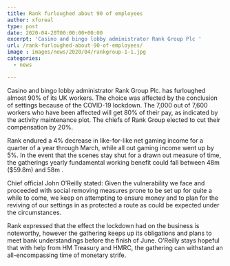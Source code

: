 ```yaml
---
title: Rank furloughed about 90 of employees
author: xforeal 
type: post
date: 2020-04-20T00:00:00+00:00
excerpt: 'Casino and bingo lobby administrator Rank Group Plc '
url: /rank-furloughed-about-90-of-employees/
image : images/news/2020/04/rankgroup-1-1.jpg
categories:
  - news

---
```

Casino and bingo lobby administrator Rank Group Plc. has furloughed almost 90&percnt; of its UK workers. The choice was affected by the conclusion of settings because of the COVID-19 lockdown. The 7,000 out of 7,600 workers who have been affected will get 80&percnt; of their pay, as indicated by the activity maintenance plot. The chiefs of Rank Group elected to cut their compensation by 20&percnt;. 

Rank endured a 4&percnt; decrease in like-for-like net gaming income for a quarter of a year through March, while all out gaming income went up by 5&percnt;. In the event that the scenes stay shut for a drawn out measure of time, the gatherings yearly fundamental working benefit could fall between 48m ($59.8m) and 58m . 

Chief official John O&#8217;Reilly stated: Given the vulnerability we face and proceeded with social removing measures prone to be set up for quite a while to come, we keep on attempting to ensure money and to plan for the reviving of our settings in as protected a route as could be expected under the circumstances. 

Rank expressed that the effect the lockdown had on the business is noteworthy, however the gathering keeps up its obligations and plans to meet bank understandings before the finish of June. O&#8217;Reilly stays hopeful that with help from HM Treasury and HMRC, the gathering can withstand an all-encompassing time of monetary strife.